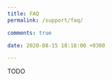 ```yaml
---
title: FAQ
permalink: /support/faq/

comments: true

date: 2020-08-15 18:18:00 +0300

---
```


TODO
